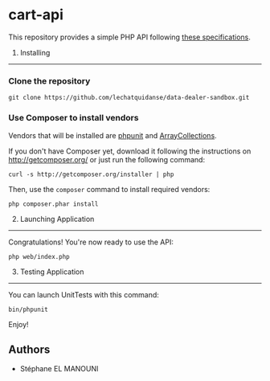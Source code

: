 # cart-api

This repository provides a simple PHP API following [these specifications][1].


1) Installing
----------------------------------
### Clone the repository

    git clone https://github.com/lechatquidanse/data-dealer-sandbox.git
    

### Use Composer to install vendors

Vendors that will be installed are [phpunit][2] and [ArrayCollections][3].

If you don't have Composer yet, download it following the instructions on
http://getcomposer.org/ or just run the following command:

    curl -s http://getcomposer.org/installer | php

Then, use the `composer` command to install required vendors:

    php composer.phar install

2) Launching Application
--------------------------------

Congratulations! You're now ready to use the API:

    php web/index.php


3) Testing Application
--------------------------------

You can launch UnitTests with this command:

    bin/phpunit

Enjoy!

[1]: https://github.com/lechatquidanse/cart-api/blob/master/features/README.txt
[2]: https://phpunit.de/
[3]: https://github.com/doctrine/collections

Authors
-------

* Stéphane EL MANOUNI
